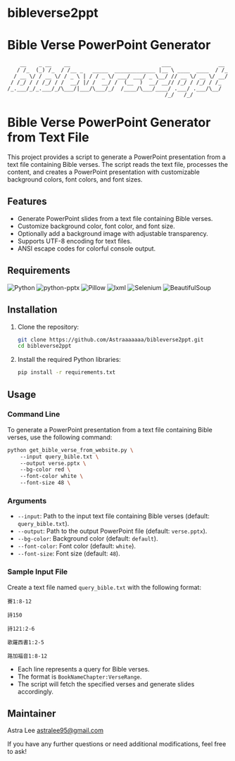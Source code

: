 # bibleverse2ppt

# Bible Verse PowerPoint Generator

<!-- ![ASCII Art](carbon.png) -->

```
    __    _ __    __                             ___               __ 
   / /_  (_) /_  / /__ _   _____  _____________ |__ \ ____  ____  / /_
  / __ \/ / __ \/ / _ \ | / / _ \/ ___/ ___/ _ \__/ // __ \/ __ \/ __/
 / /_/ / / /_/ / /  __/ |/ /  __/ /  (__  )  __/ __// /_/ / /_/ / /_  
/_.___/_/_.___/_/\___/|___/\___/_/  /____/\___/____/ .___/ .___/\__/  
                                                  /_/   /_/           
```

# Bible Verse PowerPoint Generator from Text File

This project provides a script to generate a PowerPoint presentation from a text file containing Bible verses. The script reads the text file, processes the content, and creates a PowerPoint presentation with customizable background colors, font colors, and font sizes.

## Features

- Generate PowerPoint slides from a text file containing Bible verses.
- Customize background color, font color, and font size.
- Optionally add a background image with adjustable transparency.
- Supports UTF-8 encoding for text files.
- ANSI escape codes for colorful console output.

## Requirements

![Python](https://img.shields.io/badge/Python-3.x-blue.svg)
![python-pptx](https://img.shields.io/badge/python--pptx-0.6.21-green.svg)
![Pillow](https://img.shields.io/badge/Pillow-8.2.0-yellow.svg)
![lxml](https://img.shields.io/badge/lxml-4.6.3-red.svg)
![Selenium](https://img.shields.io/badge/Selenium-3.141.0-orange.svg)
![BeautifulSoup](https://img.shields.io/badge/BeautifulSoup-4.9.3-purple.svg)

## Installation

1. Clone the repository:
    ```sh
    git clone https://github.com/Astraaaaaaa/bibleverse2ppt.git
    cd bibleverse2ppt
    ```

2. Install the required Python libraries:
    ```sh
    pip install -r requirements.txt
    ```

## Usage

### Command Line

To generate a PowerPoint presentation from a text file containing Bible verses, use the following command:

```sh
python get_bible_verse_from_website.py \ 
    --input query_bible.txt \ 
    --output verse.pptx \ 
    --bg-color red \ 
    --font-color white \ 
    --font-size 48 \ 
```

### Arguments

- `--input`: Path to the input text file containing Bible verses (default: `query_bible.txt`).
- `--output`: Path to the output PowerPoint file (default: `verse.pptx`).
- `--bg-color`: Background color (default: `default`).
- `--font-color`: Font color (default: `white`).
- `--font-size`: Font size (default: `48`).

### Sample Input File

Create a text file named `query_bible.txt` with the following format:

```
賽1:8-12

詩150

詩121:2-6

歌羅西書1:2-5

路加福音1:8-12
```

- Each line represents a query for Bible verses.
- The format is `BookNameChapter:VerseRange`.
- The script will fetch the specified verses and generate slides accordingly.

## Maintainer

Astra Lee <astralee95@gmail.com>

If you have any further questions or need additional modifications, feel free to ask!
